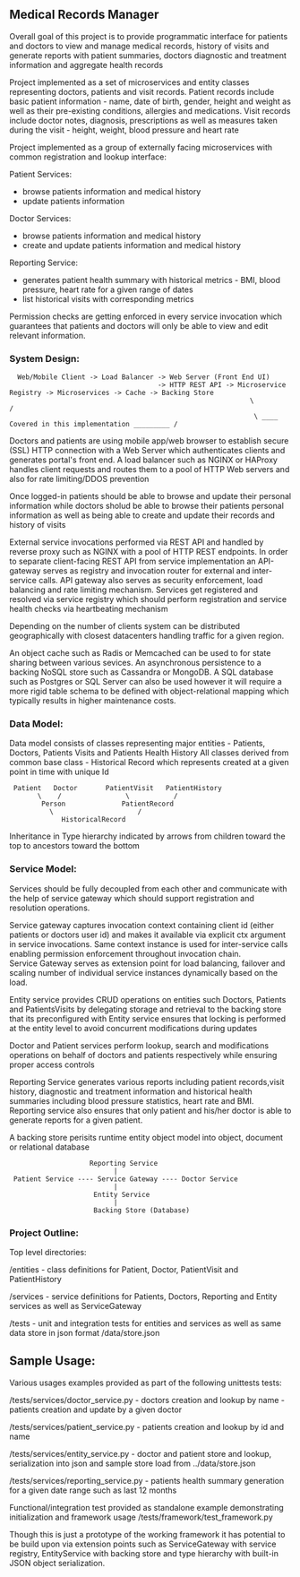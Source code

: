 ## Medical Records Manager

Overall goal of this project is to provide programmatic interface for patients and doctors to view and manage medical
records, history of visits and generate reports with patient summaries, doctors diagnostic and treatment information and
aggregate health records

Project implemented as a set of microservices and entity classes representing doctors, patients and visit records.
Patient records include basic patient information - name, date of birth, gender, height and weight as well as their
pre-existing conditions, allergies and medications. Visit records include doctor notes, diagnosis, prescriptions as well
as measures taken during the visit - height, weight, blood pressure and heart rate

Project implemented as a group of externally facing microservices with common registration and lookup interface:

Patient Services:

- browse patients information and medical history
- update patients information

Doctor Services:

- browse patients information and medical history
- create and update patients information and medical history

Reporting Service:

- generates patient health summary with historical metrics - BMI, blood pressure, heart rate for a given range of dates
- list historical visits with corresponding metrics

Permission checks are getting enforced in every service invocation which guarantees that patients and doctors will only
be able to view and edit relevant information.

### System Design:

      Web/Mobile Client -> Load Balancer -> Web Server (Front End UI)
                                         -> HTTP REST API -> Microservice Registry -> Microservices -> Cache -> Backing Store
                                                                \                                                    /
                                                                 \ ____    Covered in this implementation _________ /

Doctors and patients are using mobile app/web browser to establish secure (SSL) HTTP connection with a Web Server which
authenticates clients and generates portal's front end. A load balancer such as NGINX or HAProxy handles client requests
and routes them to a pool of HTTP Web servers and also for rate limiting/DDOS prevention

Once logged-in patients should be able to browse and update their personal information while doctors sholud be able to
browse their patients personal information as well as being able to create and update their records and history of
visits

External service invocations performed via REST API and handled by reverse proxy such as NGINX with a pool of HTTP REST
endpoints. In order to separate client-facing REST API from service implementation an API-gateway serves as registry and
invocation router for external and inter-service calls. API gateway also serves as security enforcement, load balancing
and rate limiting mechanism. Services get registered and resolved via service registry which should perform registration
and service health checks via heartbeating mechanism

Depending on the number of clients system can be distributed geographically with closest datacenters handling traffic
for a given region.

An object cache such as Radis or Memcached can be used to for state sharing between various sevices. An asynchronous
persistence to a backing NoSQL store such as Cassandra or MongoDB. A SQL database such as Postgres or SQL Server can
also be used however it will require a more rigid table schema to be defined with object-relational mapping which
typically results in higher maintenance costs.

### Data Model:

Data model consists of classes representing major entities - Patients, Doctors, Patients Visits and Patients Health
History All classes derived from common base class - Historical Record which represents created at a given point in time
with unique Id

     Patient   Doctor       PatientVisit   PatientHistory
           \    /                \           /
            Person              PatientRecord
              \                     /
                 HistoricalRecord

Inheritance in Type hierarchy indicated by arrows from children toward the top to ancestors toward the bottom

### Service Model:

Services should be fully decoupled from each other and communicate with the help of service gateway which should support
registration and resolution operations.

Service gateway captures invocation context containing client id (either patients or doctors user id) and makes it
available via explicit ctx argument in service invocations. Same context instance is used for inter-service calls
enabling permission enforcement throughout invocation chain.   
Service Gateway serves as extension point for load balancing, failover and scaling number of individual service
instances dynamically based on the load.

Entity service provides CRUD operations on entities such Doctors, Patients and PatientsVisits by delegating storage and
retrieval to the backing store that its preconfigured with Entity service ensures that locking is performed at the
entity level to avoid concurrent modifications during updates

Doctor and Patient services perform lookup, search and modifications operations on behalf of doctors and patients
respectively while ensuring proper access controls

Reporting Service generates various reports including patient records,visit history, diagnostic and treatment
information and historical health summaries including blood pressure statistics, heart rate and BMI. Reporting service
also ensures that only patient and his/her doctor is able to generate reports for a given patient.

A backing store perisits runtime entity object model into object, document or relational database

                        Reporting Service
                              |
     Patient Service ---- Service Gateway ---- Doctor Service
                              |
                         Entity Service  
                              |
                         Backing Store (Database)

### Project Outline:

Top level directories:

/entities - class definitions for Patient, Doctor, PatientVisit and PatientHistory

/services - service definitions for Patients, Doctors, Reporting and Entity services as well as ServiceGateway

/tests - unit and integration tests for entities and services as well as same data store in json format /data/store.json

## Sample Usage:

Various usages examples provided as part of the following unittests tests:

/tests/services/doctor_service.py - doctors creation and lookup by name - patients creation and update by a given doctor

/tests/services/patient_service.py - patients creation and lookup by id and name

/tests/services/entity_service.py - doctor and patient store and lookup, serialization into json and sample store load
from ../data/store.json

/tests/services/reporting_service.py - patients health summary generation for a given date range such as last 12 months

Functional/integration test provided as standalone example demonstrating initialization and framework usage
/tests/framework/test_framework.py

Though this is just a prototype of the working framework it has potential to be build upon via extension points such as
ServiceGateway with service registry, EntityService with backing store and type hierarchy with built-in JSON object
serialization.    